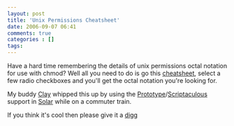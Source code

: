 ```yaml
---
layout: post
title: 'Unix Permissions Cheatsheet'
date: 2006-09-07 06:41
comments: true
categories : []
tags:
---
```

Have a hard time remembering the details of unix permissions octal notation for use with chmod? Well all you need to do is go this <a href="http://per.ms/">cheatsheet</a>, select a few radio checkboxes and you'll get the octal notation you're looking for.

My buddy <a href="http://killersoft.com/randomstrings/">Clay</a> whipped this up by using the <a href="http://prototype.conio.net/">Prototype</a>/<a href="http://script.aculo.us/">Scriptaculous</a> support in <a href="http://solarphp.com/">Solar</a> while on a commuter train.

If you think it's cool then please give it a <a href="http://digg.com/software/Octal_Notation_Cheatsheet">digg</a>  

